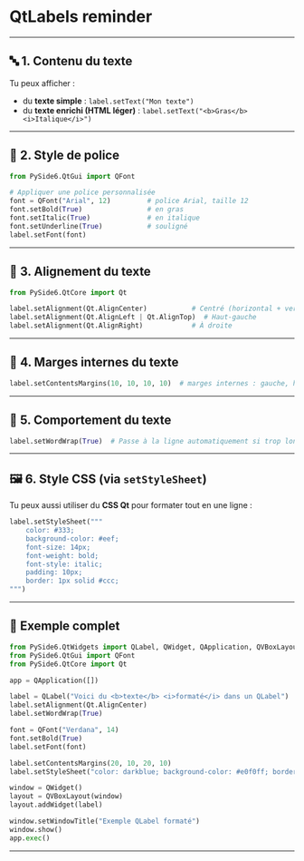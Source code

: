 # QtLabels reminder

---

## 🔤 1. **Contenu du texte**

Tu peux afficher :

* du **texte simple** : `label.setText("Mon texte")`
* du **texte enrichi (HTML léger)** : `label.setText("<b>Gras</b> <i>Italique</i>")`

---

## 🎨 2. **Style de police**

```python
from PySide6.QtGui import QFont

# Appliquer une police personnalisée
font = QFont("Arial", 12)         # police Arial, taille 12
font.setBold(True)                # en gras
font.setItalic(True)              # en italique
font.setUnderline(True)           # souligné
label.setFont(font)
```

---

## 📐 3. **Alignement du texte**

```python
from PySide6.QtCore import Qt

label.setAlignment(Qt.AlignCenter)           # Centré (horizontal + vertical)
label.setAlignment(Qt.AlignLeft | Qt.AlignTop)  # Haut-gauche
label.setAlignment(Qt.AlignRight)            # À droite
```

---

## 📏 4. **Marges internes du texte**

```python
label.setContentsMargins(10, 10, 10, 10)  # marges internes : gauche, haut, droite, bas
```

---

## 🧱 5. **Comportement du texte**

```python
label.setWordWrap(True)  # Passe à la ligne automatiquement si trop long
```

---

## 🖼️ 6. **Style CSS (via `setStyleSheet`)**

Tu peux aussi utiliser du **CSS Qt** pour formater tout en une ligne :

```python
label.setStyleSheet("""
    color: #333;
    background-color: #eef;
    font-size: 14px;
    font-weight: bold;
    font-style: italic;
    padding: 10px;
    border: 1px solid #ccc;
""")
```

---

## 📌 Exemple complet

```python
from PySide6.QtWidgets import QLabel, QWidget, QApplication, QVBoxLayout
from PySide6.QtGui import QFont
from PySide6.QtCore import Qt

app = QApplication([])

label = QLabel("Voici du <b>texte</b> <i>formaté</i> dans un QLabel")
label.setAlignment(Qt.AlignCenter)
label.setWordWrap(True)

font = QFont("Verdana", 14)
font.setBold(True)
label.setFont(font)

label.setContentsMargins(20, 10, 20, 10)
label.setStyleSheet("color: darkblue; background-color: #e0f0ff; border: 1px solid gray;")

window = QWidget()
layout = QVBoxLayout(window)
layout.addWidget(label)

window.setWindowTitle("Exemple QLabel formaté")
window.show()
app.exec()
```

---

